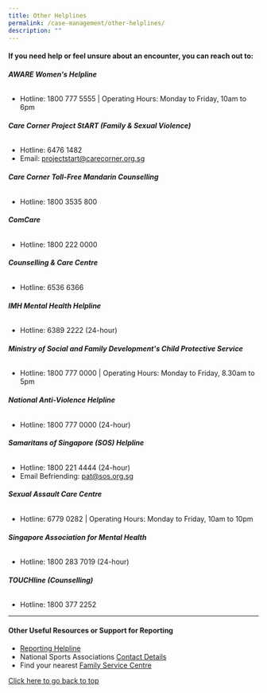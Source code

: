 ```yaml
---
title: Other Helplines
permalink: /case-management/other-helplines/
description: ""
---
```

#### If you need help or feel unsure about an encounter, you can reach out to:


  
###### **AWARE Women's Helpline**
* Hotline: 1800 777 5555
| Operating Hours: Monday to Friday, 10am to 6pm

###### **Care Corner Project StART (Family & Sexual Violence)**
* Hotline: 6476 1482
* Email: [projectstart@carecorner.org.sg](mailto:projectstart@carecorner.org.sg)

###### **Care Corner Toll-Free Mandarin Counselling**
* Hotline: 1800 3535 800

###### **ComCare**
* Hotline: 1800 222 0000

###### **Counselling & Care Centre**
* Hotline: 6536 6366 

###### **IMH Mental Health Helpline**
* Hotline: 6389 2222 (24-hour)

###### **Ministry of Social and Family Development's Child Protective Service**
* Hotline: 1800 777 0000
| Operating Hours: Monday to Friday, 8.30am to 5pm

###### **National Anti-Violence Helpline**
* Hotline: 1800 777 0000 (24-hour)

###### **Samaritans of Singapore (SOS) Helpline**
* Hotline: 1800 221 4444 (24-hour)
* Email Befriending: pat@sos.org.sg

###### **Sexual Assault Care Centre**
* Hotline: 6779 0282
| Operating Hours: Monday to Friday, 10am to 10pm

###### **Singapore Association for Mental Health**
* Hotline: 1800 283 7019 (24-hour)

###### **TOUCHline (Counselling)**
* Hotline: 1800 377 2252

---


#### Other Useful Resources or Support for Reporting
* [Reporting Helpline](/files/Other%20Useful%20Resources%20for%20Reporting-updated%20Mar%202021.pdf)
* National Sports Associations [Contact Details](https://www.myactivesg.com/Sports/Find-a-National-Sports-Association)
* Find your nearest [Family Service Centre](https://www.msf.gov.sg/dfcs/familyservice/default.aspx)


[Click here to go back to top](#if-you-need-help-or-feel-unsure-about-an-encounter-you-can-reach-out-to)